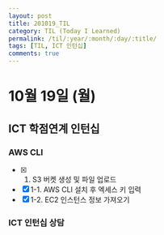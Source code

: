 ```yaml
---
layout: post
title: 201019_TIL
category: TIL (Today I Learned)
permalink: /til/:year/:month/:day/:title/
tags: [TIL, ICT 인턴십]
comments: true
---
```

# 10월 19일 (월)

## ICT 학점연계 인턴십
### AWS CLI
- [X] 1. S3 버켓 생성 및 파일 업로드
- [X] 1-1. AWS CLI 설치 후 엑세스 키 입력
- [X] 1-2. EC2 인스턴스 정보 가져오기
### ICT 인턴십 상담
